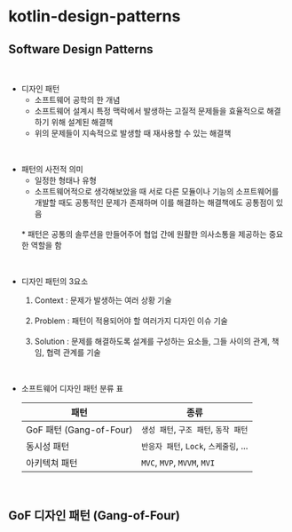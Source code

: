 # kotlin-design-patterns

## Software Design Patterns

<br>

* 디자인 패턴
    * 소프트웨어 공학의 한 개념
    * 소프트웨어 설계시 특정 맥락에서 발생하는 고질적 문제들을 효율적으로 해결하기 위해 설계된 해결책
    * 위의 문제들이 지속적으로 발생할 때 재사용할 수 있는 해결책

<br>

* 패턴의 사전적 의미
    * 일정한 형태나 유형
    * 소프트웨어적으로 생각해보았을 때 서로 다른 모듈이나 기능의 소프트웨어를 개발할 때도 공통적인 문제가 존재하며 이를 해결하는 해결책에도 공통점이 있음
    <br>
    * 패턴은 공통의 솔루션을 만들어주어 협업 간에 원활한 의사소통을 제공하는 중요한 역할을 함

<br>

* 디자인 패턴의 3요소
    1. Context : 문제가 발생하는 여러 상황 기술
   
    <br>

    2. Problem : 패턴이 적용되어야 할 여러가지 디자인 이슈 기술

    <br>

    3. Solution : 문제를 해결하도록 설계를 구성하는 요소들, 그들 사이의 관계, 책임, 협력 관계를 기술

<br>

* 소프트웨어 디자인 패턴 분류 표

    |패턴|종류|
    |---|---|
    |GoF 패턴 (Gang-of-Four)|`생성 패턴`, `구조 패턴`, `동작 패턴`|
    |동시성 패턴|`반응자 패턴`, `Lock`, `스케줄링`, ...|
    |아키텍쳐 패턴|`MVC`, `MVP`, `MVVM`, `MVI`|

<br>

## GoF 디자인 패턴 (Gang-of-Four)